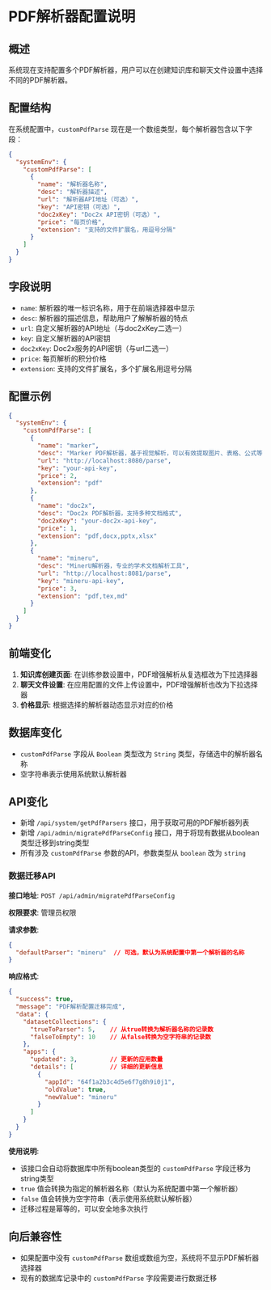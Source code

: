 # PDF解析器配置说明

## 概述

系统现在支持配置多个PDF解析器，用户可以在创建知识库和聊天文件设置中选择不同的PDF解析器。

## 配置结构

在系统配置中，`customPdfParse` 现在是一个数组类型，每个解析器包含以下字段：

```json
{
  "systemEnv": {
    "customPdfParse": [
      {
        "name": "解析器名称",
        "desc": "解析器描述",
        "url": "解析器API地址（可选）",
        "key": "API密钥（可选）",
        "doc2xKey": "Doc2x API密钥（可选）",
        "price": "每页价格",
        "extension": "支持的文件扩展名，用逗号分隔"
      }
    ]
  }
}
```

## 字段说明

- `name`: 解析器的唯一标识名称，用于在前端选择器中显示
- `desc`: 解析器的描述信息，帮助用户了解解析器的特点
- `url`: 自定义解析器的API地址（与doc2xKey二选一）
- `key`: 自定义解析器的API密钥
- `doc2xKey`: Doc2x服务的API密钥（与url二选一）
- `price`: 每页解析的积分价格
- `extension`: 支持的文件扩展名，多个扩展名用逗号分隔

## 配置示例

```json
{
  "systemEnv": {
    "customPdfParse": [
      {
        "name": "marker",
        "desc": "Marker PDF解析器，基于视觉解析，可以有效提取图片、表格、公式等复杂内容",
        "url": "http://localhost:8080/parse",
        "key": "your-api-key",
        "price": 2,
        "extension": "pdf"
      },
      {
        "name": "doc2x",
        "desc": "Doc2x PDF解析器，支持多种文档格式",
        "doc2xKey": "your-doc2x-api-key",
        "price": 1,
        "extension": "pdf,docx,pptx,xlsx"
      },
      {
        "name": "mineru",
        "desc": "MinerU解析器，专业的学术文档解析工具",
        "url": "http://localhost:8081/parse",
        "key": "mineru-api-key",
        "price": 3,
        "extension": "pdf,tex,md"
      }
    ]
  }
}
```

## 前端变化

1. **知识库创建页面**: 在训练参数设置中，PDF增强解析从复选框改为下拉选择器
2. **聊天文件设置**: 在应用配置的文件上传设置中，PDF增强解析也改为下拉选择器
3. **价格显示**: 根据选择的解析器动态显示对应的价格

## 数据库变化

- `customPdfParse` 字段从 `Boolean` 类型改为 `String` 类型，存储选中的解析器名称
- 空字符串表示使用系统默认解析器

## API变化

- 新增 `/api/system/getPdfParsers` 接口，用于获取可用的PDF解析器列表
- 新增 `/api/admin/migratePdfParseConfig` 接口，用于将现有数据从boolean类型迁移到string类型
- 所有涉及 `customPdfParse` 参数的API，参数类型从 `boolean` 改为 `string`

### 数据迁移API

**接口地址**: `POST /api/admin/migratePdfParseConfig`

**权限要求**: 管理员权限

**请求参数**:
```json
{
  "defaultParser": "mineru"  // 可选，默认为系统配置中第一个解析器的名称
}
```

**响应格式**:
```json
{
  "success": true,
  "message": "PDF解析配置迁移完成",
  "data": {
    "datasetCollections": {
      "trueToParser": 5,    // 从true转换为解析器名称的记录数
      "falseToEmpty": 10    // 从false转换为空字符串的记录数
    },
    "apps": {
      "updated": 3,         // 更新的应用数量
      "details": [          // 详细的更新信息
        {
          "appId": "64f1a2b3c4d5e6f7g8h9i0j1",
          "oldValue": true,
          "newValue": "mineru"
        }
      ]
    }
  }
}
```

**使用说明**:
- 该接口会自动将数据库中所有boolean类型的 `customPdfParse` 字段迁移为string类型
- `true` 值会转换为指定的解析器名称（默认为系统配置中第一个解析器）
- `false` 值会转换为空字符串（表示使用系统默认解析器）
- 迁移过程是幂等的，可以安全地多次执行

## 向后兼容性

- 如果配置中没有 `customPdfParse` 数组或数组为空，系统将不显示PDF解析器选择器
- 现有的数据库记录中的 `customPdfParse` 字段需要进行数据迁移